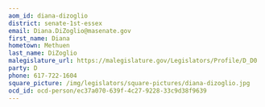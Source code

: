 ```yaml
---
aom_id: diana-dizoglio
district: senate-1st-essex
email: Diana.DiZoglio@masenate.gov
first_name: Diana
hometown: Methuen
last_name: DiZoglio
malegislature_url: https://malegislature.gov/Legislators/Profile/D_D0
party: D
phone: 617-722-1604
square_picture: /img/legislators/square-pictures/diana-dizoglio.jpg
ocd_id: ocd-person/ec37a070-639f-4c27-9228-33c9d38f9639
---
```

